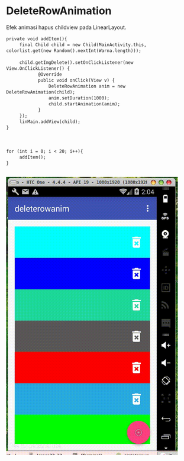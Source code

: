 # DeleteRowAnimation
Efek animasi hapus childview pada LinearLayout.  
```
private void addItem(){
     final Child child = new Child(MainActivity.this, colorlist.get(new Random().nextInt(Warna.length)));

     child.getImgDelete().setOnClickListener(new View.OnClickListener() {
            @Override
            public void onClick(View v) {
                DeleteRowAnimation anim = new DeleteRowAnimation(child);
                anim.setDuration(1000);
                child.startAnimation(anim);
            }
     });
     linMain.addView(child);
}
    
    
    
for (int i = 0; i < 20; i++){
     addItem();
}
    
```

![alt tag](https://github.com/hangga/DeleteRowAnimation/blob/master/delete-row_1.gif)
